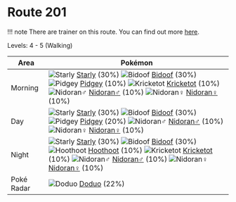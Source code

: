 # Route 201

!!! note
    There are trainer on this route. You can find out more [here](/trainer_changes/route_201/).

Levels: 4 - 5 (Walking)

Area       | Pokémon
---        | ---
Morning    | ![][396]  [Starly] (30%) ![][399]  [Bidoof] (30%) ![][016]  [Pidgey] (10%)  ![][401]  [Kricketot] (10%) ![][032]  [Nidoran♂] (10%) ![][029]  [Nidoran♀] (10%)<br>
Day        | ![][396]  [Starly] (30%) ![][399]  [Bidoof] (30%) ![][016]  [Pidgey] (20%)  ![][032]  [Nidoran♂] (10%) ![][029]  [Nidoran♀] (10%)
Night      | ![][396]  [Starly] (30%) ![][399]  [Bidoof] (30%) ![][163]  [Hoothoot] (10%)  ![][401]  [Kricketot] (10%) ![][032]  [Nidoran♂] (10%) ![][029]  [Nidoran♀] (10%)<br>
Poké Radar | ![][084]  [Doduo] (22%)


[016]: https://raw.githubusercontent.com/PokeAPI/sprites/master/sprites/pokemon/16.png "Pidgey"
[029]: https://raw.githubusercontent.com/PokeAPI/sprites/master/sprites/pokemon/29.png "Nidoran♀"
[032]: https://raw.githubusercontent.com/PokeAPI/sprites/master/sprites/pokemon/32.png "Nidoran♂"
[084]: https://raw.githubusercontent.com/PokeAPI/sprites/master/sprites/pokemon/84.png "Doduo"
[163]: https://raw.githubusercontent.com/PokeAPI/sprites/master/sprites/pokemon/163.png "Hoothoot"
[396]: https://raw.githubusercontent.com/PokeAPI/sprites/master/sprites/pokemon/396.png "Starly"
[399]: https://raw.githubusercontent.com/PokeAPI/sprites/master/sprites/pokemon/399.png "Bidoof"
[401]: https://raw.githubusercontent.com/PokeAPI/sprites/master/sprites/pokemon/401.png "Kricketot"
[Pidgey]: /pokemon_changes/016/
[Nidoran♀]: /pokemon_changes/029/
[Nidoran♂]: /pokemon_changes/032/
[Doduo]: /pokemon_changes/084/
[Hoothoot]: /pokemon_changes/163/
[Starly]: /pokemon_changes/396/
[Bidoof]: /pokemon_changes/399/
[Kricketot]: /pokemon_changes/401/
